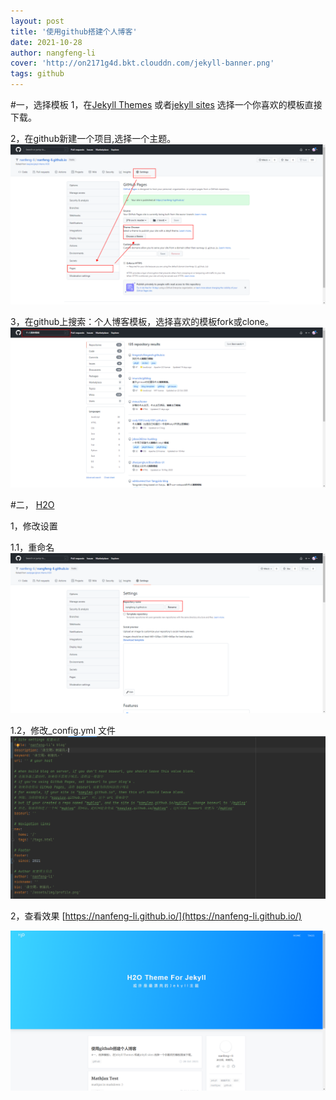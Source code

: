 ```yaml
---
layout: post
title: '使用github搭建个人博客'
date: 2021-10-28
author: nangfeng-li
cover: 'http://on2171g4d.bkt.clouddn.com/jekyll-banner.png'
tags: github
---
```

#一，选择模板
1，在[Jekyll Themes](http://jekyllthemes.org/) 或者[jekyll sites](https://github.com/jekyll/jekyll/wiki/Sites) 选择一个你喜欢的模板直接下载。

2，在github新建一个项目,选择一个主题。
![img.png](img.png)

3，在github上搜索：个人博客模板，选择喜欢的模板fork或clone。
![img_1.png](img_1.png)

#二， [H2O](https://github.com/kaeyleo/jekyll-theme-H2O) 

1，修改设置

1.1，重命名
![img_2.png](img_2.png)

1.2，修改_config.yml 文件
![img_3.png](img_3.png)

2，查看效果
[https://nanfeng-li.github.io/](https://nanfeng-li.github.io/)

![img_4.png](img_4.png)
